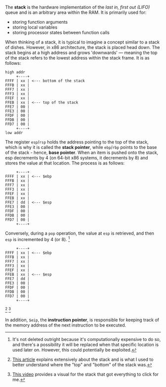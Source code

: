 The **stack** is the hardware implementation of the *last in, first out (LIFO)* queue and is an arbitrary area within the RAM. It is primarily used for:
- storing function arguments
- storing local variables
- storing processor states between function calls

When thinking of a stack, it is typical to imagine a concept similar to a stack of dishes. However, in x86 architecture, the stack is placed head down. The stack begins at a high address and grows 'downwards' — meaning the top of the stack refers to the lowest address within the stack frame. It is as follows:

```
high addr
     +----+
FFFF | xx | <--- bottom of the stack
FFFB | xx |
FFF7 | xx |
FFF3 | xx |
FFEF | xx |
FFEB | xx | <--- top of the stack
FFE7 | 00 |
FFE3 | 00 |
FFDF | 00 |
FFDB | 00 |
FFD7 | 00 |
     +----+
low addr
```

The register `esp`/`rsp` holds the address pointing to the top of the stack, which is why it is called the **stack pointer**, while `ebp`/`rbp` points to the base of the stack - hence, **base pointer**. When an item is pushed onto the stack, esp decrements by 4 (on 64-bit x86 systems, it decrements by 8) and stores the value at that location. The process is as follows:
```
     +----+
FFFF | xx | <--- $ebp
FFFB | xx |
FFF7 | xx |
FFF3 | xx |
FFEF | xx |
FFEB | xx |
FFE7 | dd | <--- $esp
FFE3 | 00 |
FFDF | 00 |
FFDB | 00 |
FFD7 | 00 |
     +----+
```

Conversely, during a `pop` operation, the value at `esp` is retrieved, and then `esp` is incremented by 4 (or 8). [^1]
```
     +----+
FFFF | xx | <--- $ebp
FFFB | xx |
FFF7 | xx |
FFF3 | xx |
FFEF | xx |
FFEB | xx | <--- $esp
FFE7 | dd |
FFE3 | 00 |
FFDF | 00 |
FFDB | 00 |
FFD7 | 00 |
     +----+
```
[^2] [^3]

In addition, `$eip`, the **instruction pointer**, is responsible for keeping track of the memory address of the next instruction to be executed.


[^1]: It's not deleted outright because it's computationally expensive to do so, and there's a possibility it will be replaced when that specific location is used later on. However, this could potentially be exploited.
[^2]: [This article](https://eli.thegreenplace.net/2011/02/04/where-the-top-of-the-stack-is-on-x86/) explains extensively about the stack and is what I used to better understand where the "top" and "bottom" of the stack was.
[^3]: [This video](https://www.youtube.com/watch?v=RU5vUIl1vRs) provides a visual for the stack that got everything to click for me.